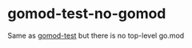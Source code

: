 # gomod-test-no-gomod

Same as [gomod-test] but there is no top-level go.mod

[gomod-test]: https://github.com/chmeliik/gomod-test
